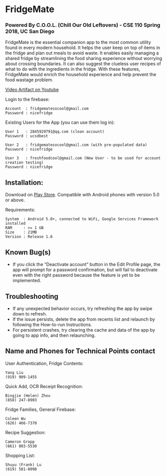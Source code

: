 # FridgeMate
### Powered By C.O.O.L. (Chill Our Old Leftovers) - CSE 110 Spring 2018, UC San Diego
FridgeMate is the essential companion app to the most common utility found in every modern household. It helps the user keep on top of items in the fridge and plan out meals to avoid waste. It enables easily managing a shared fridge by streamlining the food sharing experience without worrying about crossing boundaries. It can also suggest the clueless user recipes of what to do with the ingredients in the fridge. With these features, FridgeMate would enrich the household experience and help prevent the food wastage problem.

[Video Artifact on Youtube](https://www.youtube.com/watch?v=sVyp0JFh-9U)

Login to the firebase:
```
Account  : fridgematesocool@gmail.com
Password : nicefridge
```

Existing Users for the App (you can use them log in):
```
User 1   : 2845929791@qq.com (clean account)
Password : ucsdbest

User 2   : fridgematesocool@gmail.com (with pre-populated data)
Password : nicefridge

User 3   : freshfoodcool@gmail.com (New User - to be used for account creation testing)
Password : nicefridge
```

## Installation:
Download on [Play Store](https://play.google.com/store/apps/details?id=com.fridgemate.yangliu.fridgemate). Compatible with Android phones with version 5.0 or above.

Requirements:
```
System  : Android 5.0+, connected to WiFi, Google Services Framework installed
RAM     : >= 1 GB
Size    : 21MB
Version : Release 1.6
```

## Known Bug(s)
* If you click the “Deactivate account” button in the Edit Profile page, the app will prompt for a password confirmation, but will fail to deactivate even with the right password because the feature is yet to be implemented.

## Troubleshooting
* If any unexpected behavior occurs, try refreshing the app by swipe down to refresh.
* If the issue persists, delete the app from recents list and relaunch by following the How-to-run Instructions.
* For persistent crashes, try clearing the cache and data of the app by going to app info, and then relaunching.


## Name and Phones for Technical Points contact

User Authentication, Fridge Contents:
```
Yang Liu
(919) 909-1455
```

Quick Add, OCR Receipt Recognition:
```
Bingjie (Helen) Zhou
(858) 247-8903
```

Fridge Families, General Firebase:
```
Coleen Wu
(626) 466-7370
```

Recipe Suggestion:
```
Cameron Gropp
(661) 803-5530
```

Shopping List:
```
Shuyu (Frank) Lu
(619) 581-8098
```
